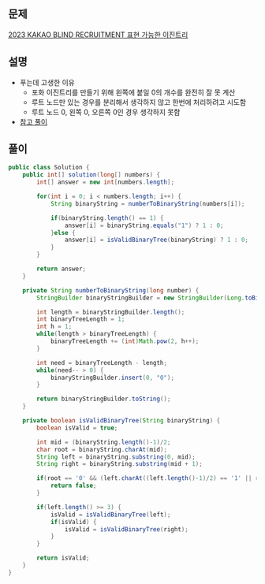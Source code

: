 ## 문제
[2023 KAKAO BLIND RECRUITMENT 표현 가능한 이진트리](https://school.programmers.co.kr/learn/courses/30/lessons/150367)

## 설명
* 푸는데 고생한 이유
  * 포화 이진트리를 만들기 위해 왼쪽에 붙일 0의 개수를 완전히 잘 못 계산
  * 루트 노드만 있는 경우를 분리해서 생각하지 않고 한번에 처리하려고 시도함
  * 루트 노드 0, 왼쪽 0, 오른쪽 0인 경우 생각하지 못함
* [참고 풀이](https://velog.io/@seunghyun97/%ED%91%9C%ED%98%84-%EA%B0%80%EB%8A%A5%ED%95%9C-%EC%9D%B4%EC%A7%84%ED%8A%B8%EB%A6%AC)

## 풀이
```java
public class Solution {
    public int[] solution(long[] numbers) {
        int[] answer = new int[numbers.length];

        for(int i = 0; i < numbers.length; i++) {
            String binaryString = numberToBinaryString(numbers[i]);

            if(binaryString.length() == 1) {
                answer[i] = binaryString.equals("1") ? 1 : 0;
            }else {
                answer[i] = isValidBinaryTree(binaryString) ? 1 : 0;
            }
        }

        return answer;
    }

    private String numberToBinaryString(long number) {
        StringBuilder binaryStringBuilder = new StringBuilder(Long.toBinaryString(number));

        int length = binaryStringBuilder.length();
        int binaryTreeLength = 1;
        int h = 1;
        while(length > binaryTreeLength) {
            binaryTreeLength += (int)Math.pow(2, h++);
        }

        int need = binaryTreeLength - length;
        while(need-- > 0) {
            binaryStringBuilder.insert(0, "0");
        }

        return binaryStringBuilder.toString();
    }

    private boolean isValidBinaryTree(String binaryString) {
        boolean isValid = true;

        int mid = (binaryString.length()-1)/2;
        char root = binaryString.charAt(mid);
        String left = binaryString.substring(0, mid);
        String right = binaryString.substring(mid + 1);

        if(root == '0' && (left.charAt((left.length()-1)/2) == '1' || right.charAt((right.length()-1)/2) == '1')) {
            return false;
        }

        if(left.length() >= 3) {
            isValid = isValidBinaryTree(left);
            if(isValid) {
                isValid = isValidBinaryTree(right);
            }
        }

        return isValid;
    }
}

```

